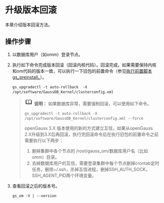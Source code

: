 # 升级版本回滚<a name="ZH-CN_TOPIC_0305491438"></a>

本章介绍版本回滚方法。

## 操作步骤<a name="section779219132168"></a>

1.  以数据库用户（如omm）登录节点。
2. 执行如下命令完成版本回滚（回滚内核代码）。回滚完成，如果需要保持内核和om代码的版本一致，可以执行一下旧包的前置命令（参见[执行前置脚本gs\_preinstall。](升级操作.md#li11593631125811)）。

   ```
   gs_upgradectl -t auto-rollback  -X /opt/software/GaussDB_Kernel/clusterconfig.xml
   ```

   >![](public_sys-resources/icon-note.png) **说明：**
   >如果数据库异常，需要强制回滚，可以使用如下命令。
   >
   >```
   >gs_upgradectl -t auto-rollback -X /opt/software/GaussDB_Kernel/clusterconfig.xml --force
   >```
   >openGauss 3.X 版本使用的新的方式建立互信，如果从openGauss 2.X升级到3.X后再回滚，执行完回滚命令后在执行旧包的前置命令之前需要执行以下两步：
   >
   >1. 删掉集群中各个节点的 /root/gauss\_om/数据库用户名（比如omm）目录。
   >2. 去掉数据库用户的互信，需要登录集群中每个节点删掉crontab定时任务，删除\~/.ssh，杀掉互信进程，删掉SSH\_AUTH\_SOCK，SSH\_AGENT\_PID两个环境变量。

3.  查看回滚之后的版本号。

    ```
    gs_om -V | --version
    ```
